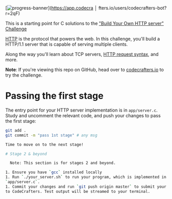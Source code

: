 [![progress-banner](https://backend.codecrafters.io/progress/http-server/560ddbcc-3d4e-44ce-b1b2-f1e1ab8397fc)](https://app.codecra
│ fters.io/users/codecrafters-bot?r=2qF)

This is a starting point for C solutions to the
["Build Your Own HTTP server" Challenge](https://app.codecrafters.io/courses/http-server/overview)
   
  [HTTP](https://en.wikipedia.org/wiki/Hypertext_Transfer_Protocol) is the
  protocol that powers the web. In this challenge, you'll build a HTTP/1.1 server
  that is capable of serving multiple clients.
  
 Along the way you'll learn about TCP servers,
 [HTTP request syntax](https://www.w3.org/Protocols/rfc2616/rfc2616-sec5.html),
 and more.
 
  **Note**: If you're viewing this repo on GitHub, head over to
  [codecrafters.io](https://codecrafters.io) to try the challenge.
  
# Passing the first stage
 
The entry point for your HTTP server implementation is in `app/server.c`. Study
and uncomment the relevant code, and push your changes to pass the first stage:

```sh
git add .
git commit -m "pass 1st stage" # any msg

Time to move on to the next stage!

# Stage 2 & beyond

  Note: This section is for stages 2 and beyond.

1. Ensure you have `gcc` installed locally
1. Run `./your_server.sh` to run your program, which is implemented in
`app/server.c`.
1. Commit your changes and run `git push origin master` to submit your solution
to CodeCrafters. Test output will be streamed to your terminal.
